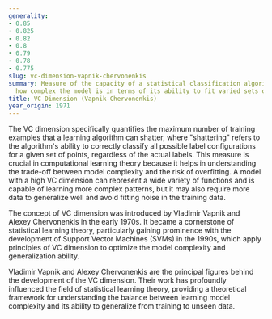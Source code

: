 ```yaml
---
generality:
- 0.85
- 0.825
- 0.82
- 0.8
- 0.79
- 0.78
- 0.775
slug: vc-dimension-vapnik-chervonenkis
summary: Measure of the capacity of a statistical classification algorithm, quantifying
  how complex the model is in terms of its ability to fit varied sets of data.
title: VC Dimension (Vapnik-Chervonenkis)
year_origin: 1971
---
```


The VC dimension specifically quantifies the maximum number of training examples that a learning algorithm can shatter, where "shattering" refers to the algorithm's ability to correctly classify all possible label configurations for a given set of points, regardless of the actual labels. This measure is crucial in computational learning theory because it helps in understanding the trade-off between model complexity and the risk of overfitting. A model with a high VC dimension can represent a wide variety of functions and is capable of learning more complex patterns, but it may also require more data to generalize well and avoid fitting noise in the training data.

The concept of VC dimension was introduced by Vladimir Vapnik and Alexey Chervonenkis in the early 1970s. It became a cornerstone of statistical learning theory, particularly gaining prominence with the development of Support Vector Machines (SVMs) in the 1990s, which apply principles of VC dimension to optimize the model complexity and generalization ability.

Vladimir Vapnik and Alexey Chervonenkis are the principal figures behind the development of the VC dimension. Their work has profoundly influenced the field of statistical learning theory, providing a theoretical framework for understanding the balance between learning model complexity and its ability to generalize from training to unseen data.